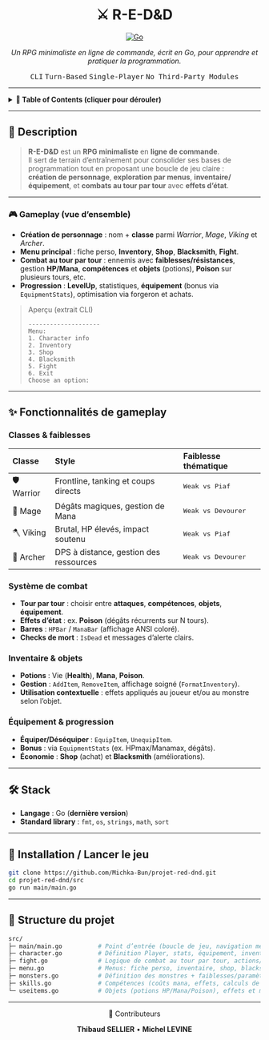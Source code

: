 <div align="center">

<h1>⚔️ R-E-D&amp;D</h1>

<a href="https://go.dev/">
  <img alt="Go" src="https://img.shields.io/badge/Go-latest-00ADD8?logo=go&logoColor=white" />
</a>

<p><em>Un RPG minimaliste en ligne de commande, écrit en Go, pour apprendre et pratiquer la programmation.</em></p>

<p>
  <kbd>CLI</kbd>
  <kbd>Turn-Based</kbd>
  <kbd>Single-Player</kbd>
  <kbd>No Third-Party Modules</kbd>
</p>

</div>

---

<details>
  <summary><strong>📑 Table of Contents (cliquer pour dérouler)</strong></summary>

- [Description](#-description)
  - [Gameplay](#-gameplay-vue-densemble)
- [Fonctionnalités de gameplay](#-fonctionnalités-de-gameplay)
- [Stack](#-stack)
- [Installation / Lancer le jeu](#-installation--lancer-le-jeu)
- [Structure du projet](#-structure-du-projet)
- [Contributeurs](#-contributeurs)

</details>

---

## 📝 Description
> **R-E-D&amp;D** est un **RPG minimaliste** en **ligne de commande**.  
> Il sert de terrain d’entraînement pour consolider ses bases de programmation tout en proposant une boucle de jeu claire :  
> **création de personnage**, **exploration par menus**, **inventaire/équipement**, et **combats au tour par tour** avec **effets d’état**.

---

### 🎮 Gameplay (vue d’ensemble)
- **Création de personnage** : nom + **classe** parmi *Warrior*, *Mage*, *Viking* et *Archer*.  
- **Menu principal** : fiche perso, **Inventory**, **Shop**, **Blacksmith**, **Fight**.  
- **Combat au tour par tour** : ennemis avec **faiblesses/résistances**, gestion **HP/Mana**, **compétences** et **objets** (potions), **Poison** sur plusieurs tours, etc.  
- **Progression** : **LevelUp**, statistiques, **équipement** (bonus via `EquipmentStats`), optimisation via forgeron et achats.

> Aperçu (extrait CLI)
> ```text
> --------------------
> Menu:
> 1. Character info
> 2. Inventory
> 3. Shop
> 4. Blacksmith
> 5. Fight
> 6. Exit
> Choose an option:
> ```

---

## ✨ Fonctionnalités de gameplay
<div>

### Classes & faiblesses
<table>
  <thead>
    <tr>
      <th align="left">Classe</th>
      <th align="left">Style</th>
      <th align="left">Faiblesse thématique</th>
    </tr>
  </thead>
  <tbody>
    <tr>
      <td>🛡️ Warrior</td>
      <td>Frontline, tanking et coups directs</td>
      <td><kbd>Weak vs Piaf</kbd></td>
    </tr>
    <tr>
      <td>🧙 Mage</td>
      <td>Dégâts magiques, gestion de Mana</td>
      <td><kbd>Weak vs Devourer</kbd></td>
    </tr>
    <tr>
      <td>🪓 Viking</td>
      <td>Brutal, HP élevés, impact soutenu</td>
      <td><kbd>Weak vs Piaf</kbd></td>
    </tr>
    <tr>
      <td>🏹 Archer</td>
      <td>DPS à distance, gestion des ressources</td>
      <td><kbd>Weak vs Devourer</kbd></td>
    </tr>
  </tbody>
</table>

### Système de combat
- **Tour par tour** : choisir entre **attaques**, **compétences**, **objets**, **équipement**.
- **Effets d’état** : ex. **Poison** (dégâts récurrents sur N tours).  
- **Barres** : `HPBar` / `ManaBar` (affichage ANSI coloré).  
- **Checks de mort** : `IsDead` et messages d’alerte clairs.

### Inventaire & objets
- **Potions** : Vie (**Health**), **Mana**, **Poison**.  
- **Gestion** : `AddItem`, `RemoveItem`, affichage soigné (`FormatInventory`).
- **Utilisation contextuelle** : effets appliqués au joueur et/ou au monstre selon l’objet.

### Équipement & progression
- **Équiper/Déséquiper** : `EquipItem`, `UnequipItem`.  
- **Bonus** : via `EquipmentStats` (ex. HPmax/Manamax, dégâts).  
- **Économie** : **Shop** (achat) et **Blacksmith** (améliorations).

</div>

---

## 🛠️ Stack
- **Langage** : Go (**dernière version**)
- **Standard library** : `fmt`, `os`, `strings`, `math`, `sort`  

---

## 🚀 Installation / Lancer le jeu
```bash
git clone https://github.com/Michka-Bun/projet-red-dnd.git
cd projet-red-dnd/src
go run main/main.go
```

---

## 📂 Structure du projet
```bash
src/
├─ main/main.go          # Point d’entrée (boucle de jeu, navigation menus)
├─ character.go          # Définition Player, stats, équipement, inventaire, level-up
├─ fight.go              # Logique de combat au tour par tour, actions/skills, checks de mort
├─ menu.go               # Menus: fiche perso, inventaire, shop, blacksmith, combat
├─ monsters.go           # Définition des monstres + faiblesses/paramètres
├─ skills.go             # Compétences (coûts mana, effets, calculs de dégâts)
└─ useitems.go           # Objets (potions HP/Mana/Poison), effets et messages utilisateur
```

---

<div align="center">
👥 Contributeurs

<strong>Thibaud SELLIER</strong> • <strong>Michel LEVINE</strong>

</div>
